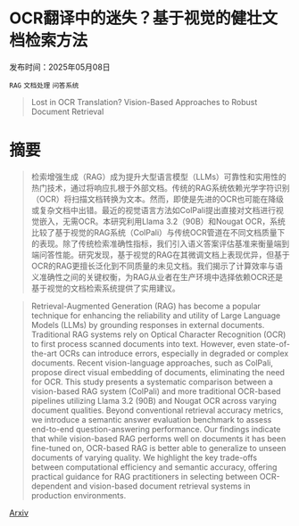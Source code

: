 # OCR翻译中的迷失？基于视觉的健壮文档检索方法

发布时间：2025年05月08日

`RAG` `文档处理` `问答系统`

> Lost in OCR Translation? Vision-Based Approaches to Robust Document Retrieval

# 摘要

> 检索增强生成（RAG）成为提升大型语言模型（LLMs）可靠性和实用性的热门技术，通过将响应扎根于外部文档。传统的RAG系统依赖光学字符识别（OCR）将扫描文档转换为文本。然而，即使是先进的OCR也可能在降级或复杂文档中出错。最近的视觉语言方法如ColPali提出直接对文档进行视觉嵌入，无需OCR。本研究利用Llama 3.2（90B）和Nougat OCR，系统比较了基于视觉的RAG系统（ColPali）与传统OCR管道在不同文档质量下的表现。除了传统检索准确性指标，我们引入语义答案评估基准来衡量端到端问答性能。研究发现，基于视觉的RAG在其微调文档上表现优异，但基于OCR的RAG更擅长泛化到不同质量的未见文档。我们揭示了计算效率与语义准确性之间的关键权衡，为RAG从业者在生产环境中选择依赖OCR还是基于视觉的文档检索系统提供了实用建议。


> Retrieval-Augmented Generation (RAG) has become a popular technique for enhancing the reliability and utility of Large Language Models (LLMs) by grounding responses in external documents. Traditional RAG systems rely on Optical Character Recognition (OCR) to first process scanned documents into text. However, even state-of-the-art OCRs can introduce errors, especially in degraded or complex documents. Recent vision-language approaches, such as ColPali, propose direct visual embedding of documents, eliminating the need for OCR. This study presents a systematic comparison between a vision-based RAG system (ColPali) and more traditional OCR-based pipelines utilizing Llama 3.2 (90B) and Nougat OCR across varying document qualities. Beyond conventional retrieval accuracy metrics, we introduce a semantic answer evaluation benchmark to assess end-to-end question-answering performance. Our findings indicate that while vision-based RAG performs well on documents it has been fine-tuned on, OCR-based RAG is better able to generalize to unseen documents of varying quality. We highlight the key trade-offs between computational efficiency and semantic accuracy, offering practical guidance for RAG practitioners in selecting between OCR-dependent and vision-based document retrieval systems in production environments.

[Arxiv](https://arxiv.org/abs/2505.05666)